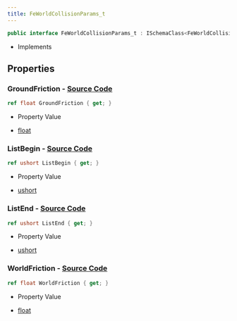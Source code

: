 ```yaml
---
title: FeWorldCollisionParams_t
---
```


```csharp
public interface FeWorldCollisionParams_t : ISchemaClass<FeWorldCollisionParams_t>, ISchemaField, ISchemaClass, INativeHandle
```

- Implements

## Properties

### **GroundFriction** - [Source Code](https://github.com/swiftly-solution/swiftlys2/blob/main/managed/src/SwiftlyS2.Generated/Schemas/Interfaces/FeWorldCollisionParams_t.cs#L18)

```csharp
ref float GroundFriction { get; }
```

- Property Value

- [float](https://learn.microsoft.com/dotnet/api/system.single)

### **ListBegin** - [Source Code](https://github.com/swiftly-solution/swiftlys2/blob/main/managed/src/SwiftlyS2.Generated/Schemas/Interfaces/FeWorldCollisionParams_t.cs#L20)

```csharp
ref ushort ListBegin { get; }
```

- Property Value

- [ushort](https://learn.microsoft.com/dotnet/api/system.uint16)

### **ListEnd** - [Source Code](https://github.com/swiftly-solution/swiftlys2/blob/main/managed/src/SwiftlyS2.Generated/Schemas/Interfaces/FeWorldCollisionParams_t.cs#L22)

```csharp
ref ushort ListEnd { get; }
```

- Property Value

- [ushort](https://learn.microsoft.com/dotnet/api/system.uint16)

### **WorldFriction** - [Source Code](https://github.com/swiftly-solution/swiftlys2/blob/main/managed/src/SwiftlyS2.Generated/Schemas/Interfaces/FeWorldCollisionParams_t.cs#L16)

```csharp
ref float WorldFriction { get; }
```

- Property Value

- [float](https://learn.microsoft.com/dotnet/api/system.single)

